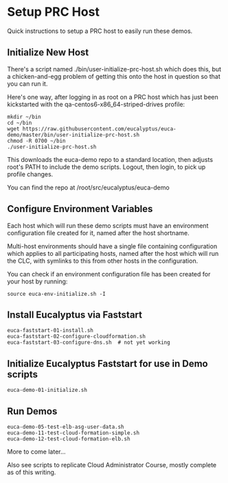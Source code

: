 Setup PRC Host
==============

Quick instructions to setup a PRC host to easily run these demos.

Initialize New Host
-------------------
There's a script named ./bin/user-initialize-prc-host.sh which does this, but a
chicken-and-egg problem of getting this onto the host in question so that you
can run it.

Here's one way, after logging in as root on a PRC host which has just been
kickstarted with the qa-centos6-x86_64-striped-drives profile:

    mkdir ~/bin
    cd ~/bin
    wget https://raw.githubusercontent.com/eucalyptus/euca-demo/master/bin/user-initialize-prc-host.sh
    chmod -R 0700 ~/bin
    ./user-initialize-prc-host.sh
    
This downloads the euca-demo repo to a standard location, then adjusts root's PATH
to include the demo scripts. Logout, then login, to pick up profile changes.

You can find the repo at /root/src/eucalyptus/euca-demo

Configure Environment Variables
-------------------------------
Each host which will run these demo scripts must have an environment configuration
file created for it, named after the host shortname.

Multi-host environments should have a single file containing configuration which
applies to all participating hosts, named after the host which will run the CLC,
with symlinks to this from other hosts in the configuration.

You can check if an environment configuration file has been created for your
host by running:

    source euca-env-initialize.sh -I

Install Eucalyptus via Faststart
--------------------------------

    euca-faststart-01-install.sh
    euca-faststart-02-configure-cloudformation.sh
    euca-faststart-03-configure-dns.sh  # not yet working

Initialize Eucalyptus Faststart for use in Demo scripts
-------------------------------------------------------

    euca-demo-01-initialize.sh

Run Demos
---------

    euca-demo-05-test-elb-asg-user-data.sh
    euca-demo-11-test-cloud-formation-simple.sh
    euca-demo-12-test-cloud-formation-elb.sh

More to come later...

Also see scripts to replicate Cloud Administrator Course, mostly complete as of this writing.

